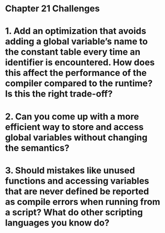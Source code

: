 Chapter 21 Challenges
=====================

# 1. Add an optimization that avoids adding a global variable’s name to the constant table every time an identifier is encountered. How does this affect the performance of the compiler compared to the runtime? Is this the right trade-off?

# 2. Can you come up with a more efficient way to store and access global variables without changing the semantics?

# 3. Should mistakes like unused functions and accessing variables that are never defined be reported as compile errors when running from a script? What do other scripting languages you know do?
